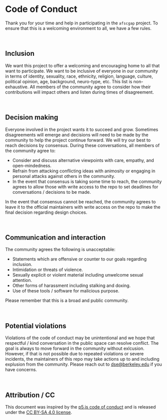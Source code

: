 # Code of Conduct
Thank you for your time and help in participating in the `afscgap` project. To ensure that this is a welcoming environment to all, we have a few rules.

<br>

## Inclusion
We want this project to offer a welcoming and encouraging home to all that want to participate. We want to be inclusive of everyone in our community in terms of identity, sexuality, race, ethnicity, religion, language, culture, political opinion, age, background, neuro-type, etc. This list is non-exhaustive. All members of the community agree to consider how their contributions will impact others and listen during times of disagreement. 

<br>

## Decision making
Everyone involved in the project wants it to succeed and grow. Sometimes disagreements will emerge and decisions will need to be made by the community to help the project continue forward. We will try our best to reach decisions by consensus. During these conversations, all members of the community agree to:

 - Consider and discuss alternative viewpoints with care, empathy, and open-mindedness.
 - Refrain from attacking conflicting ideas with animosity or engaging in personal attacks against others in the community.
 - In the event that consensus is taking some time to reach, the community agrees to allow those with write access to the repo to set deadlines for conversations / decisions to be made.

In the event that consensus cannot be reached, the community agrees to leave it to the official maintainers with write access on the repo to make the final decision regarding design choices.

<br>

## Communication and interaction
The community agrees the following is unacceptable:

 - Statements which are offensive or counter to our goals regarding inclusion.
 - Intimidation or threats of violence.
 - Sexually explicit or violent material including unwelcome sexual attention.
 - Other forms of harassment including stalking and doxing.
 - Use of these tools / software for malicious purpose.

Please remember that this is a broad and public community.

<br>

## Potential violations
Violations of the code of conduct may be unintentional and we hope that respectful / kind conversation in the public space can resolve conflict. The goal is always to move forward in the community without exlcusion. However, if that is not possible due to repeated violations or severe incidents, the maintainers of this repo may take actions up to and including explusion from the community. Please reach out to dse@berkeley.edu if you have concerns. 

<br>

## Attribution / CC
This document was inspired by the [p5.js code of conduct](https://github.com/processing/p5.js/blob/main/CODE_OF_CONDUCT.md#p5js-code-of-conduct) and is released under the [CC BY-SA 4.0 license](https://creativecommons.org/licenses/by-sa/4.0/).